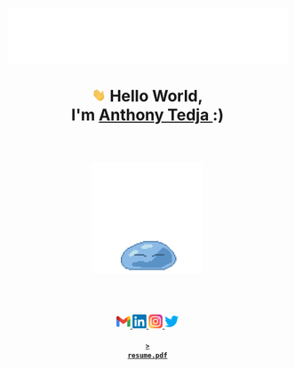 ![Anthony Tedja](assets/name.svg)

<h1 align="center">
  <img src="assets/wave.gif" width="25px">
  Hello World, <br> I'm
  <a href="https://anthonytedja.github.io/">
    Anthony Tedja
  </a> :)
  <br><br><br>
  <a href="http://www.chickenroad.org/">
    <img src="assets/rimuru.gif" width="200px">
  </a>
</h1>
<br><br>
<p align="center">
  <a href="mailto:anthonytedja27@gmail.com">
    <img alt="Anthony's Email" width="25px" src="assets/gmail.svg" />
  </a>
  <a href="https://www.linkedin.com/in/anthonytedja/">
    <img alt="Anthony's LinkedIn" width="25px" src="assets/linkedin.svg" />
  </a>
  <a href="https://www.instagram.com/anthonytedja/">
    <img alt="Anthony's Instagram" width="25px" src="assets/instagram.svg" />
  </a>
  <a href="https://twitter.com/anthonytedja27">
    <img alt="Anthony's Twitter" width="25px" src="assets/twitter.svg" />
  </a>
</p>

<a href="https://anthonytedja.github.io/resume.pdf"><h4 align="center"><code>> resume.pdf</code></h4></a>

